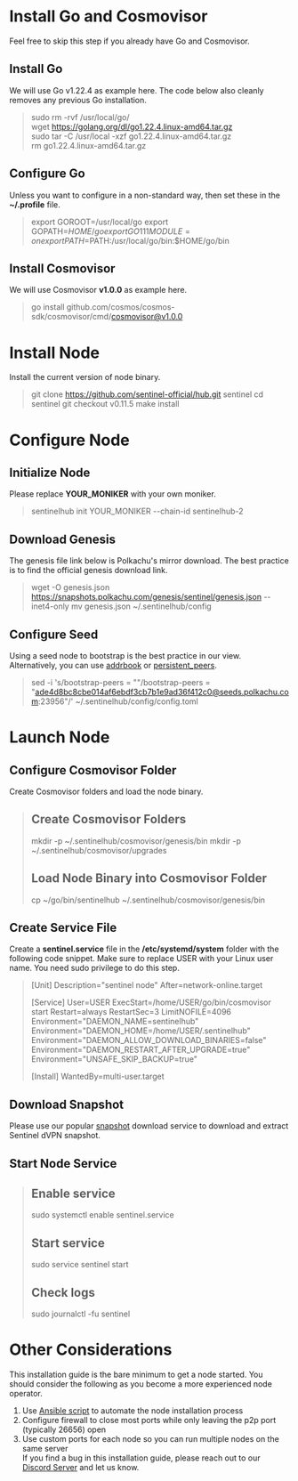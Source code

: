 # Install Go and Cosmovisor

Feel free to skip this step if you already have Go and Cosmovisor.

## Install Go

We will use Go v1.22.4 as example here. The code below also cleanly removes any previous Go installation.

> sudo rm -rvf /usr/local/go/  
> wget https://golang.org/dl/go1.22.4.linux-amd64.tar.gz  
> sudo tar -C /usr/local -xzf go1.22.4.linux-amd64.tar.gz  
> rm go1.22.4.linux-amd64.tar.gz  

## Configure Go

Unless you want to configure in a non-standard way, then set these in the __~/.profile__ file.

> export GOROOT=/usr/local/go
> export GOPATH=$HOME/go
> export GO111MODULE=on
> export PATH=$PATH:/usr/local/go/bin:$HOME/go/bin

## Install Cosmovisor

We will use Cosmovisor __v1.0.0__ as example here.

> go install github.com/cosmos/cosmos-sdk/cosmovisor/cmd/cosmovisor@v1.0.0

# Install Node

Install the current version of node binary.

> git clone https://github.com/sentinel-official/hub.git sentinel
> cd sentinel
> git checkout v0.11.5
> make install

# Configure Node

## Initialize Node

Please replace __YOUR_MONIKER__ with your own moniker.

> sentinelhub init YOUR_MONIKER --chain-id sentinelhub-2

## Download Genesis

The genesis file link below is Polkachu's mirror download. The best practice is to find the official genesis download link.

> wget -O genesis.json https://snapshots.polkachu.com/genesis/sentinel/genesis.json --inet4-only
> mv genesis.json ~/.sentinelhub/config

## Configure Seed

Using a seed node to bootstrap is the best practice in our view. Alternatively, you can use [addrbook](https://polkachu.com/addrbooks/sentinel) or [persistent_peers](https://polkachu.com/live_peers/sentinel).

> sed -i 's/bootstrap-peers = ""/bootstrap-peers = "ade4d8bc8cbe014af6ebdf3cb7b1e9ad36f412c0@seeds.polkachu.com:23956"/' ~/.sentinelhub/config/config.toml

# Launch Node

## Configure Cosmovisor Folder

Create Cosmovisor folders and load the node binary.

> ## Create Cosmovisor Folders
> mkdir -p ~/.sentinelhub/cosmovisor/genesis/bin
> mkdir -p ~/.sentinelhub/cosmovisor/upgrades
>
> ## Load Node Binary into Cosmovisor Folder
> cp ~/go/bin/sentinelhub ~/.sentinelhub/cosmovisor/genesis/bin

## Create Service File

Create a __sentinel.service__ file in the __/etc/systemd/system__ folder with the following code snippet. Make sure to replace USER with your Linux user name. You need sudo privilege to do this step.

> [Unit]
> Description="sentinel node"
> After=network-online.target
>
> [Service]
> User=USER
> ExecStart=/home/USER/go/bin/cosmovisor start
> Restart=always
> RestartSec=3
> LimitNOFILE=4096
> Environment="DAEMON_NAME=sentinelhub"
> Environment="DAEMON_HOME=/home/USER/.sentinelhub"
> Environment="DAEMON_ALLOW_DOWNLOAD_BINARIES=false"
> Environment="DAEMON_RESTART_AFTER_UPGRADE=true"
> Environment="UNSAFE_SKIP_BACKUP=true"
> 
> [Install]
> WantedBy=multi-user.target

## Download Snapshot

Please use our popular [snapshot](https://polkachu.com/tendermint_snapshots/sentinel) download service to download and extract Sentinel dVPN snapshot.

## Start Node Service

> ## Enable service
> sudo systemctl enable sentinel.service
> 
> ## Start service
> sudo service sentinel start
> 
> ## Check logs
> sudo journalctl -fu sentinel

# Other Considerations

This installation guide is the bare minimum to get a node started. You should consider the following as you become a more experienced node operator.

1. Use [Ansible script](https://github.com/polkachu/cosmos-validators) to automate the node installation process  
2. Configure firewall to close most ports while only leaving the p2p port (typically 26656) open  
3. Use custom ports for each node so you can run multiple nodes on the same server  
If you find a bug in this installation guide, please reach out to our [Discord Server](https://discord.com/invite/b5nXFAsex2) and let us know.
